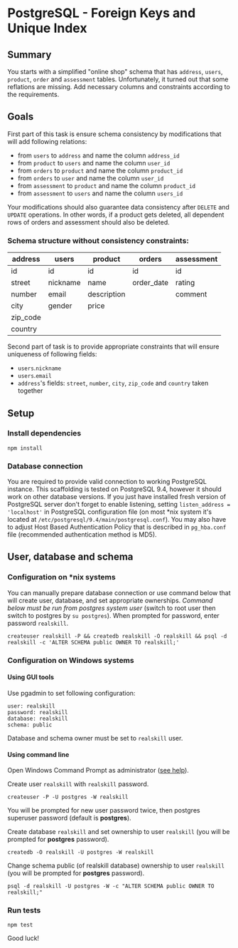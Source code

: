 # PostgreSQL - Foreign Keys and Unique Index

## Summary
You starts with a simplified "online shop" schema that has `address`, `users`, `product`, `order` and `assessment` tables. Unfortunately, it 
turned out that some reflations are missing. Add necessary columns and constraints according to the requirements.

## Goals

First part of this task is ensure schema consistency by modifications that will add following relations:

* from `users` to `address` and name the column `address_id`
* from `product` to `users` and name the column `user_id`
* from `orders` to `product` and name the column `product_id`
* from `orders` to `user` and name the column `user_id`
* from `assessment` to `product` and name the column `product_id`
* from `assessment` to `users` and name the column `users_id`

Your modifications should also guarantee data consistency after `DELETE` and `UPDATE` operations. In other words, if a product gets deleted, all dependent rows of orders and assessment should also be deleted. 

### Schema structure without consistency constraints:

| address   | users    | product     | orders      | assessment  | 
|-----------|----------|-------------|-------------|-------------| 
| id        | id       | id          | id          | id          | 
| street    | nickname | name        | order_date  | rating      | 
| number    | email    | description |             | comment     | 
| city      | gender   | price       |             |             |
| zip_code  |          |             |             |             |
| country   |          |             |             |             |

Second part of task is to provide appropriate constraints that will ensure uniqueness of following fields:

* `users`.`nickname`
* `users`.`email`
* `address`'s fields: `street`, `number`, `city`, `zip_code` and `country` taken together


## Setup

### Install dependencies 

```
npm install
```
 
### Database connection

You are required to provide valid connection to working PostgreSQL instance. This scaffolding is tested on PostgreSQL 9.4, however it should work on other 
database versions. 
If you just have installed fresh version of PostgreSQL server don't forget to enable listening, setting `listen_address = 'localhost'` in PostgreSQL configuration
 file (on most *nix system it's located at `/etc/postgresql/9.4/main/postgresql.conf`). You may also have to adjust Host Based Authentication Policy that is 
 described in `pg_hba.conf` file (recommended authentication method is MD5).
 
## User, database and schema

### Configuration on *nix systems

You can manually prepare database connection or use command below that will create user, database, and set appropriate ownerships.
*Command below must be run from postgres system user* (switch to root user then switch to postgres by `su postgres`). When prompted for password, enter
 password `realskill`.
```  
createuser realskill -P && createdb realskill -O realskill && psql -d realskill -c 'ALTER SCHEMA public OWNER TO realskill;'
```

### Configuration on Windows systems

#### Using GUI tools
Use pgadmin to set following configuration:
```
user: realskill
password: realskill
database: realskill
schema: public
```
Database and schema owner must be set to `realskill` user.

#### Using command line

Open Windows Command Prompt as administrator ([see help](https://technet.microsoft.com/en-us/library/cc947813.aspx)).

Create user `realskill` with `realskill` password.

```
createuser -P -U postgres -W realskill
```

You will be prompted for new user password twice, then postgres superuser password (default is **postgres**).

Create database `realskill` and set ownership to user `realskill` (you will be prompted for **postgres** password).

```
createdb -O realskill -U postgres -W realskill
```

Change schema public (of realskill database) ownership to user `realskill` (you will be prompted for **postgres** password).

```
psql -d realskill -U postgres -W -c "ALTER SCHEMA public OWNER TO realskill;"
```

### Run tests

    npm test

Good luck!
